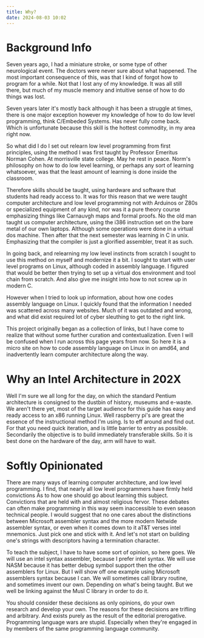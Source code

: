 ```yaml
---
title: Why?
date: 2024-08-03 10:02
---
```

# Background Info

Seven years ago, I had a miniature stroke, or some type of other neurological event. The doctors were never sure about what happened. The most important consequence of this, was that I kind of forgot how to program for a while. Not that I lost any of my knowledge. It was all still there, but much of my muscle memory and  intuitive sense of how to do things was lost.

Seven years later it's mostly back although it has been a struggle at times, there is one major exception however my knowledge of how to do low level programming, think C/Embeded Systems. Has never fully come back. Which is unfortunate because  this skill is the hottest commodity, in my area right now.

So what did I do I set out relearn low level programming from first principles, using the method I was first taught by Professor Emeritus Norman Cohen. At morrisville state college. May he rest in peace. Norm's  philosophy  on how to do low level learning, or perhaps any sort of learning whatsoever, was that the least amount of learning is done inside the classroom.
 
Therefore  skills should be taught, using hardware and software that students had ready access to. It was for this reason that we were taught computer architecture and low level programming not with Arduinos or Z80s  or specialized equipment of any kind, nor was it a pure theory course emphasizing things like Carnauvgh  maps and formal proofs. No  the old man taught us computer architecture,  using the i386  instruction set on the bare metal of our own laptops.  Although some operations  were done in a virtual dos machine.  Then after that the next semester was learning in C in unix. Emphasizing that the compiler is just a glorified assembler,  treat it as such.
 
 
In going back, and relearning my low level instincts  from scratch I sought to use this method on myself and modernize it a bit. I sought to start with user level programs on Linux,  although coded in assembly language. I figured that would be  better then trying to set up a virtual dos environment and tool chain from scratch. And also give me insight into how to not screw up in  modern C.
 
However when I tried to look up information,  about how one codes assembly language on Linux. I quickly found that the information I needed was scattered across many websites. Much of it was outdated and wrong, and what did exist required lot of  cyber sleuthing to get to the right link.
 
This project originally began as a collection of links, but I have come to realize that without some further curation and contextualization. Even I will be confused when I run across this page years from now.  So here it is a micro site on how to code assembly language on Linux in on amd64, and inadvertently learn computer architecture along the way.
  
# Why an Intel Architecture in 202X

Well I'm sure we all long for the day, on which  the standard Pentium architecture is consigned to the dustbin of history, museums and e-waste. We aren't there yet, most of the target audience for this guide has easy and ready access to an x86 running Linux. Well raspberry pi's are great the essence of the instructional method I'm using. Is to eff around and find out. For that you need quick iteration, and is little barrier to entry as possible. Secondarily the objective is to build immediately transferable skills. So it is best done on the hardware of the day, arm will have to wait.
 
# Softly Opinionated

There are many ways of learning computer architecture, and low level programming. I find, that nearly all low level programmers have firmly held convictions As to how one should go about learning this subject. Convictions  that are held with  and almost religious fervor. These debates can often make  programming in this way seem inaccessible to even season technical people. I would suggest that no one cares about the distinctions between Microsoft assembler syntax and the more modern Netwide assembler syntax, or even when it comes down to it aT&T  verses intel mnemonics. Just pick one and stick with it. And let's not start on building one's strings with descriptors having a termination character.
 
To teach  the subject, I have to  have some sort of opinion, so here goes. We will use an intel syntax assembler, because I prefer intel syntax. We will use NASM because it has better debug symbol support then the other assemblers for Linux. But I will show off one example using Microsoft assemblers syntax  because I can. We will sometimes call  library routine, and sometimes invent our own. Depending on what's being taught. But we  well be linking against the Musl C library in order to do it. 
  
You should consider these decisions as only opinions, do your own research and develop your own. The reasons for these decisions are  trifling and arbitrary. And exists purely as the result of the editorial prerogative. Programming language wars are stupid. Especially when they're engaged in by members of the same programming language community.
 
 
 

 
 

